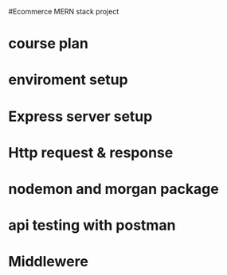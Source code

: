 #Ecommerce MERN stack project

# course plan

# enviroment setup

# Express server setup

# Http request & response

# nodemon and morgan package

# api testing with postman

# Middlewere
